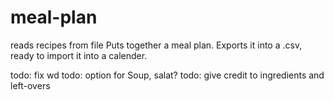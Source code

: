 # meal-plan
reads recipes from file
Puts together a meal plan. Exports it into a .csv, ready to import it into a calender.

todo: fix wd
todo: option for Soup, salat?
todo: give credit to ingredients and left-overs
